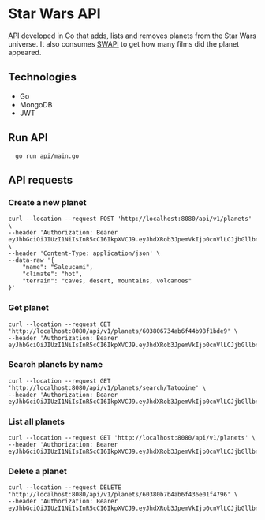# Star Wars API

API developed in Go that adds, lists and removes planets from the Star Wars universe.
It also consumes [SWAPI](https://swapi.dev/) to get how many films did the planet appeared.

## Technologies

* Go
* MongoDB
* JWT

## Run API

```
  go run api/main.go
```

## API requests 

### Create a new planet

```
curl --location --request POST 'http://localhost:8080/api/v1/planets' \
--header 'Authorization: Bearer eyJhbGciOiJIUzI1NiIsInR5cCI6IkpXVCJ9.eyJhdXRob3JpemVkIjp0cnVlLCJjbGllbnRfaWQiOiJzZWNyZXQiLCJleHAiOjE2MTQ1NTAzNzN9.invpFQkLVy9agbnD4gvxD9vvtmd6AXX7hidqlvjwH_k' \
--header 'Content-Type: application/json' \
--data-raw '{
    "name": "Saleucami",
    "climate": "hot",
    "terrain": "caves, desert, mountains, volcanoes"
}'
```
### Get planet

```
curl --location --request GET 'http://localhost:8080/api/v1/planets/603806734ab6f44b98f1bde9' \
--header 'Authorization: Bearer eyJhbGciOiJIUzI1NiIsInR5cCI6IkpXVCJ9.eyJhdXRob3JpemVkIjp0cnVlLCJjbGllbnRfaWQiOiJzZWNyZXQiLCJleHAiOjE2MTQ1NTAzNzN9.invpFQkLVy9agbnD4gvxD9vvtmd6AXX7hidqlvjwH_k'
```

### Search planets by name

```
curl --location --request GET 'http://localhost:8080/api/v1/planets/search/Tatooine' \
--header 'Authorization: Bearer eyJhbGciOiJIUzI1NiIsInR5cCI6IkpXVCJ9.eyJhdXRob3JpemVkIjp0cnVlLCJjbGllbnRfaWQiOiJzZWNyZXQiLCJleHAiOjE2MTQ1NTAzNzN9.invpFQkLVy9agbnD4gvxD9vvtmd6AXX7hidqlvjwH_k'
```

### List all planets

```
curl --location --request GET 'http://localhost:8080/api/v1/planets' \
--header 'Authorization: Bearer eyJhbGciOiJIUzI1NiIsInR5cCI6IkpXVCJ9.eyJhdXRob3JpemVkIjp0cnVlLCJjbGllbnRfaWQiOiJzZWNyZXQiLCJleHAiOjE2MTQ1NTAzNzN9.invpFQkLVy9agbnD4gvxD9vvtmd6AXX7hidqlvjwH_k'
```
### Delete a planet

```
curl --location --request DELETE 'http://localhost:8080/api/v1/planets/60380b7b4ab6f436e01f4796' \
--header 'Authorization: Bearer eyJhbGciOiJIUzI1NiIsInR5cCI6IkpXVCJ9.eyJhdXRob3JpemVkIjp0cnVlLCJjbGllbnRfaWQiOiJzZWNyZXQiLCJleHAiOjE2MTQ1NTAzNzN9.invpFQkLVy9agbnD4gvxD9vvtmd6AXX7hidqlvjwH_k'
```
